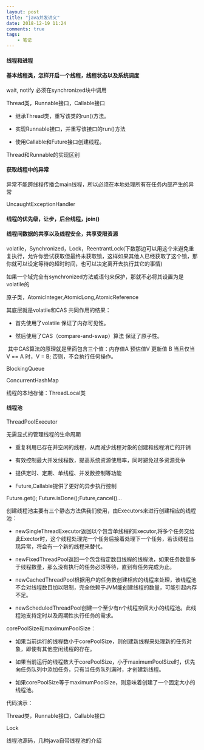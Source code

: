 ```yaml
---
layout: post
title: "java并发讲义"
date: 2018-12-19 11:24
comments: true
tags: 
	- 笔记
---
```


#### 线程和进程

#### 基本线程类，怎样开启一个线程，线程状态以及系统调度

wait, notify 必须在synchronized块中调用

Thread类，Runnable接口，Callable接口

- 继承Thread类，重写该类的run()方法。

- 实现Runnable接口，并重写该接口的run()方法

- 使用Callable和Future接口创建线程。

Thread和Runnable的实现区别
<!--more-->

#### 获取线程中的异常

异常不能跨线程传播会main线程，所以必须在本地处理所有在任务内部产生的异常

UncaughtExceptionHandler

#### 线程的优先级，让步，后台线程，join()

#### 线程间数据的共享以及线程安全，共享受限资源

volatile，Synchronized，Lock，ReentrantLock(下数那边可以用这个来避免重复执行，允许你尝试获取但最终未获取锁，这样如果其他人已经获取了这个锁，那你就可以设定等待的超时时间，也可以决定离开去执行其它的事情)

如果一个域完全有synchronized方法或语句来保护，那就不必将其设置为是volatile的

原子类，AtomicInteger,AtomicLong,AtomicReference

其底层就是volatile和CAS 共同作用的结果：

- 首先使用了volatile 保证了内存可见性。

- 然后使用了CAS（compare-and-swap）算法 保证了原子性。

​      其中CAS算法的原理就是里面包含三个值：内存值A  预估值V  更新值 B  当且仅当 V == A 时，V = B; 否则，不会执行任何操作。

BlockingQueue

ConcurrentHashMap

线程的本地存储：ThreadLocal类

#### 线程池

ThreadPoolExecutor

无需显式的管理线程的生命周期

- 重复利用已存在并空闲的线程，从而减少线程对象的创建和线程消亡的开销

- 有效控制最大并发线程数，提高系统资源使用率，同时避免过多资源竞争

- 提供定时、定期、单线程、并发数控制等功能

- Future,Callable提供了更好的异步执行控制

Future.get(); Future.isDone();Future,cancel()…

创建线程池主要有三个静态方法供我们使用，由Executors来进行创建相应的线程池：

- newSingleThreadExecutor返回以个包含单线程的Executor,将多个任务交给此Exector时，这个线程处理完一个任务后接着处理下一个任务，若该线程出现异常，将会有一个新的线程来替代。

- newFixedThreadPool返回一个包含指定数目线程的线程池，如果任务数量多于线程数量，那么没有执行的任务必须等待，直到有任务完成为止。

- newCachedThreadPool根据用户的任务数创建相应的线程来处理，该线程池不会对线程数目加以限制，完全依赖于JVM能创建线程的数量，可能引起内存不足。

- newScheduledThreadPool创建一个至少有n个线程空间大小的线程池。此线程池支持定时以及周期性执行任务的需求。

corePoolSize和maximumPoolSize：

+ 如果当前运行的线程数小于corePoolSize，则创建新线程来处理新的任务对象，即使有其他空闲线程的存在。

+ 如果当前运行的线程数大于corePoolSize，小于maximumPoolSize时，优先向任务队列中添加任务，只有当任务队列满时，才创建新线程。

+ 如果corePoolSize等于maximumPoolSize，则意味着创建了一个固定大小的线程池。

代码演示：

Thread类，Runnable接口，Callable接口

Lock

线程池源码，几种java自带线程池的介绍